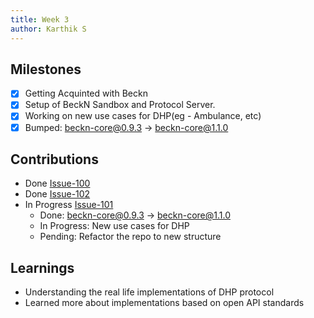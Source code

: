 ```yaml
---
title: Week 3
author: Karthik S
---
```


## Milestones

- [x] Getting Acquinted with Beckn
- [x] Setup of BeckN Sandbox and Protocol Server.
- [x] Working on new use cases for DHP(eg - Ambulance, etc)
- [x] Bumped: beckn-core@0.9.3 -> beckn-core@1.1.0

## Contributions

- Done [Issue-100](https://github.com/dhp-project/DHP-Specs/issues/100)
- Done [Issue-102](https://github.com/dhp-project/DHP-Specs/issues/102)
- In Progress [Issue-101](https://github.com/dhp-project/DHP-Specs/issues/101)
  - Done: beckn-core@0.9.3 -> beckn-core@1.1.0
  - In Progress: New use cases for DHP
  - Pending: Refactor the repo to new structure

## Learnings

- Understanding the real life implementations of DHP protocol
- Learned more about implementations based on open API standards
